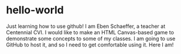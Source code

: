 # hello-world
Just learning how to use github!
I am Eben Schaeffer, a teacher at Centennial CVI.  I would like to make an HTML Canvas-based game to demonstrate some concepts to some of my classes.  I am going to use GitHub to host it, and so I need to get comfortable using it.  Here I am!
